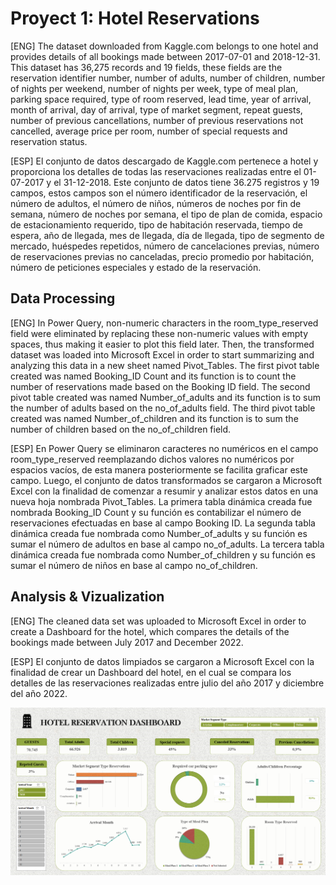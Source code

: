 # Proyect 1: Hotel Reservations

<p> [ENG] The dataset downloaded from Kaggle.com belongs to one hotel and provides details of all bookings made between 2017-07-01 and 2018-12-31. This dataset has 36,275 records and 19 fields, these fields are the reservation identifier number, number of adults, number of children, number of nights per weekend, number of nights per week, type of meal plan, parking space required, type of room reserved, lead time, year of arrival, month of arrival, day of arrival, type of market segment, repeat guests, number of previous cancellations, number of previous reservations not cancelled, average price per room, number of special requests and reservation status. </p>

<p> [ESP] El conjunto de datos descargado de Kaggle.com pertenece a hotel y proporciona los detalles de todas las reservaciones realizadas entre el 01-07-2017 y el 31-12-2018. Este conjunto de datos tiene 36.275 registros y 19 campos, estos campos son el número identificador de la reservación, el número de adultos, el número de niños, números de noches por fin de semana, número de noches por semana, el tipo de plan de comida, espacio de estacionamiento requerido, tipo de habitación reservada, tiempo de espera, año de llegada, mes de llegada, día de llegada, tipo de segmento de mercado, huéspedes repetidos, número de cancelaciones previas, número de reservaciones previas no canceladas, precio promedio por habitación, número de peticiones especiales y estado de la reservación. </p>

## Data Processing

[ENG] In Power Query, non-numeric characters in the room_type_reserved field were eliminated by replacing these non-numeric values with empty spaces, thus making it easier to plot this field later. Then, the transformed dataset was loaded into Microsoft Excel in order to start summarizing and analyzing this data in a new sheet named Pivot_Tables. The first pivot table created was named Booking_ID Count and its function is to count the number of reservations made based on the Booking ID field. The second pivot table created was named Number_of_adults and its function is to sum the number of adults based on the no_of_adults field. The third pivot table created was named Number_of_children and its function is to sum the number of children based on the no_of_children field.

[ESP] En Power Query se eliminaron caracteres no numéricos en el campo room_type_reserved reemplazando dichos valores no numéricos por espacios vacíos, de esta manera posteriormente se facilita graficar este campo. Luego, el conjunto de datos transformados se cargaron a Microsoft Excel con la finalidad de comenzar a resumir y analizar estos datos en una nueva hoja nombrada Pivot_Tables. La primera tabla dinámica creada fue nombrada Booking_ID Count y su función es contabilizar el número de reservaciones efectuadas en base al campo Booking ID. La segunda tabla dinámica creada fue nombrada como Number_of_adults y su función es sumar el número de adultos en base al campo no_of_adults. La tercera tabla dinámica creada fue nombrada como Number_of_children y su función es sumar el número de niños en base al campo no_of_children.

## Analysis & Vizualization

[ENG] The cleaned data set was uploaded to Microsoft Excel in order to create a Dashboard for the hotel, which compares the details of the bookings made between July 2017 and December 2022. 

[ESP] El conjunto de datos limpiados se cargaron a Microsoft Excel con la finalidad de crear un Dashboard del hotel, en el cual se compara los detalles de las reservaciones realizadas entre julio del año 2017 y diciembre del año 2022. 

![image](https://github.com/Fraan-Lab/Excel-Portfolio/blob/main/Hotel%20Reservations/Hotel-Reservation-Dashboard.png)
